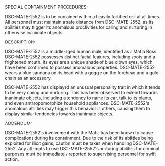 SPECIAL CONTAINMENT PROCEDURES:

DSC-MATE-2552 is to be contained within a heavily fortified cell at all times. All personnel must maintain a safe distance from DSC-MATE-2552, as its abilities may trigger its anomalous proclivities for caring and nurturing in otherwise inanimate objects.

DESCRIPTION:

DSC-MATE-2552 is a middle-aged human male, identified as a Mafia Boss. DSC-MATE-2552 possesses distinct facial features, including spots and a frightened mouth. Its eyes are a unique shade of blue clown eyes, which have been confirmed to possess anomalous properties. DSC-MATE-2552 wears a blue bandana on its head with a goggle on the forehead and a gold chain as an accessory.

DSC-MATE-2552 has displayed an unusual personality trait in which it tends to be very caring and nurturing. This has been observed to extend towards inanimate objects, including a tendency to name its car, talk to its plants, and even anthropomorphize household appliances. DSC-MATE-2552's anomalous abilities may trigger this behavior in others, causing them to display similar tendencies towards inanimate objects.

ADDENDUM:

DSC-MATE-2552's involvement with the Mafia has been known to cause complications during its containment. Due to the risk of its abilities being exploited for illicit gains, caution must be taken when handling DSC-MATE-2552. Any attempts to use DSC-MATE-2552's nurturing abilities for criminal purposes must be immediately reported to supervising personnel for swift action.